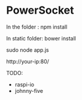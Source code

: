 PowerSocket
=========

In the folder :
npm install

In static folder:
bower install

sudo node app.js

http://your-ip:80/


TODO:
 - raspi-io
 - johnny-five

